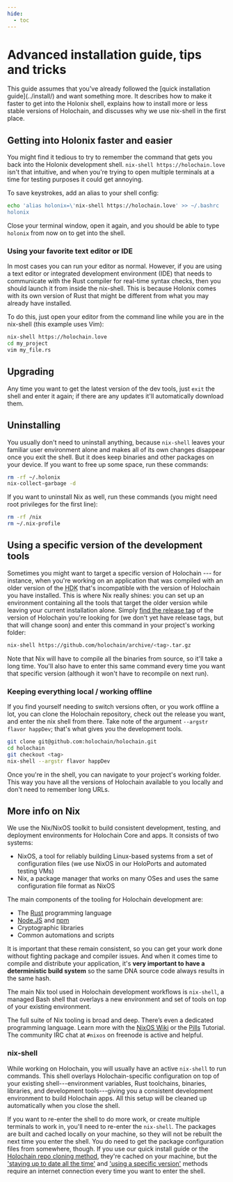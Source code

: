 ```yaml
---
hide:
  - toc
---
```


# Advanced installation guide, tips and tricks

<div markdown="1" class="coreconcepts-intro">
This guide assumes that you've already followed the [quick installation guide](../install/) and want something more. It describes how to make it faster to get into the Holonix shell, explains how to install more or less stable versions of Holochain, and discusses why we use nix-shell in the first place.
</div>

## Getting into Holonix faster and easier

You might find it tedious to try to remember the command that gets you back into the Holonix development shell. `nix-shell https://holochain.love` isn't that intuitive, and when you're trying to open multiple terminals at a time for testing purposes it could get annoying.

To save keystrokes, add an alias to your shell config:

```bash
echo 'alias holonix=\'nix-shell https://holochain.love' >> ~/.bashrc
holonix
```

Close your terminal window, open it again, and you should be able to type `holonix` from now on to get into the shell.

### Using your favorite text editor or IDE

In most cases you can run your editor as normal. However, if you are using a text editor or integrated development environment (IDE) that needs to communicate with the Rust compiler for real-time syntax checks, then you should launch it from inside the nix-shell. This is because Holonix comes with its own version of Rust that might be different from what you may already have installed.

To do this, just open your editor from the command line while you are in the nix-shell (this example uses Vim):

```bash
nix-shell https://holochain.love
cd my_project
vim my_file.rs
```

## Upgrading

Any time you want to get the latest version of the dev tools, just `exit` the shell and enter it again; if there are any updates it'll automatically download them.

## Uninstalling

You usually don't need to uninstall anything, because `nix-shell` leaves your familiar user environment alone and makes all of its own changes disappear once you exit the shell. But it does keep binaries and other packages on your device. If you want to free up some space, run these commands:

```bash
rm -rf ~/.holonix
nix-collect-garbage -d
```

If you want to uninstall Nix as well, run these commands (you might need root privileges for the first line):

```bash
rm -rf /nix
rm ~/.nix-profile
```

## Using a specific version of the development tools

Sometimes you might want to target a specific version of Holochain --- for instance, when you're working on an application that was compiled with an older version of the <abbr title="Holochain development kit">HDK</abbr> that's incompatible with the version of Holochain you have installed. This is where Nix really shines: you can set up an environment containing all the tools that target the older version while leaving your current installation alone. Simply [find the release tag](https://github.com/holochain/holochain/tags) of the version of Holochain you're looking for (we don't yet have release tags, but that will change soon) and enter this command in your project's working folder:

```bash
nix-shell https://github.com/holochain/archive/<tag>.tar.gz
```

Note that Nix will have to compile all the binaries from source, so it'll take a long time. You'll also have to enter this same command every time you want that specific version (although it won't have to recompile on next run).

### Keeping everything local / working offline

If you find yourself needing to switch versions often, or you work offline a lot, you can clone the Holochain repository, check out the release you want, and enter the nix shell from there. Take note of the argument `--argstr flavor happDev`; that's what gives you the development tools.

```bash
git clone git@github.com:holochain/holochain.git
cd holochain
git checkout <tag>
nix-shell --argstr flavor happDev
```

Once you're in the shell, you can navigate to your project's working folder. This way you have all the versions of Holochain available to you locally and don't need to remember long URLs.

## More info on Nix

We use the Nix/NixOS toolkit to build consistent development, testing, and deployment environments for Holochain Core and apps. It consists of two systems:

* NixOS, a tool for reliably building Linux-based systems from a set of configuration files (we use NixOS in our HoloPorts and automated testing VMs)
* Nix, a package manager that works on many OSes and uses the same configuration file format as NixOS

The main components of the tooling for Holochain development are:

* The [Rust](https://rust-lang.org) programming language
* [Node.JS](https://nodejs.org) and [npm](https://npmjs.com)
* Cryptographic libraries
* Common automations and scripts

It is important that these remain consistent, so you can get your work done without fighting package and compiler issues. And when it comes time to compile and distribute your application, it's **very important to have a deterministic build system** so the same DNA source code always results in the same hash.

The main Nix tool used in Holochain development workflows is `nix-shell`, a managed Bash shell that overlays a new environment and set of tools on top of your existing environment.

The full suite of Nix tooling is broad and deep. There’s even a dedicated programming language. Learn more with the [NixOS Wiki](https://nixos.wiki/wiki/Main_Page) or the [Pills](https://nixos.org/nixos/nix-pills/) Tutorial. The community IRC chat at `#nixos` on freenode is active and helpful.

### nix-shell

While working on Holochain, you will usually have an active `nix-shell` to run commands. This shell overlays Holochain-specific configuration on top of your existing shell---environment variables, Rust toolchains, binaries, libraries, and development tools---giving you a consistent development environment to build Holochain apps. All this setup will be cleaned up automatically when you close the shell.

If you want to re-enter the shell to do more work, or create multiple terminals to work in, you'll need to re-enter the `nix-shell`. The packages are built and cached locally on your machine, so they will not be rebuilt the next time you enter the shell. You do need to get the package configuration files from somewhere, though. If you use our quick install guide or the [Holochain repo cloning method](#keeping-everything-local), they're cached on your machine, but the ['staying up to date all the time'](#staying-up-to-date-all-the-time) and ['using a specific version'](#using-a-specific-version-of-the-development-tools) methods require an internet connection every time you want to enter the shell.